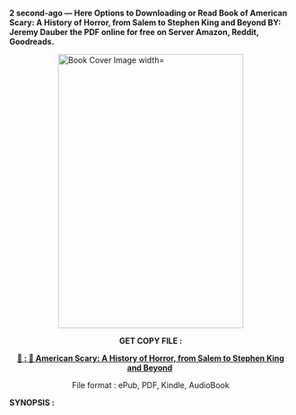 <p><strong>2 second-ago &mdash; Here Options to Downloading or Read Book of American Scary: A History of Horror, from Salem to Stephen King and Beyond BY: Jeremy Dauber the PDF online for free on Server Amazon, Reddit, Goodreads.</strong></p><p><a href="https://uk.ebookarea.xyz/?book=207567691-american-scary"><img style="display: block; margin-left: auto; margin-right: auto;" src="https://i.gr-assets.com/images/S/compressed.photo.goodreads.com/books/1716539167l/207567691.jpg" alt="Book Cover Image width=" width="330" height="488" /></a></p><p style="text-align: center;"><strong>GET COPY FILE :</strong></p><p style="text-align: center;"><strong><a href="https://uk.ebookarea.xyz/?book=207567691-american-scary" target="_blank" rel="noopener">📢 : 🔗 American Scary: A History of Horror, from Salem to Stephen King and Beyond</a>&nbsp;</strong></p><p style="text-align: center;">File format : ePub, PDF, Kindle, AudioBook</p><p><strong>SYNOPSIS :</strong></p><p></p>

